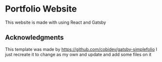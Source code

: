 # Portfolio Website
This website is made with using React and Gatsby


## Acknowledgments
This template was made by https://github.com/cobidev/gatsby-simplefolio
I just recreate it to change as my own and update and add some files on it